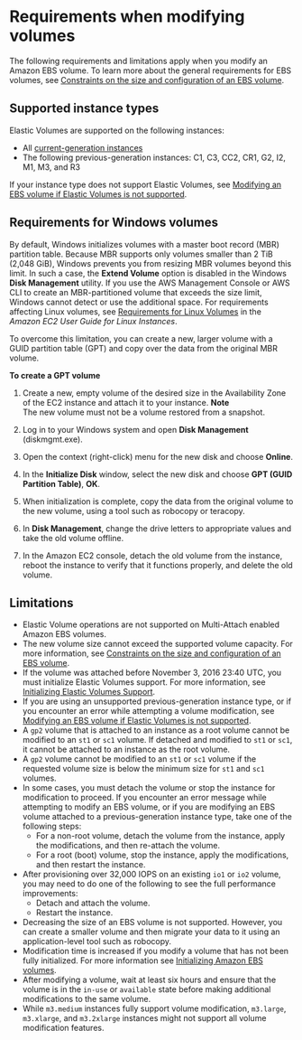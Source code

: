 # Requirements when modifying volumes<a name="modify-volume-requirements"></a>

The following requirements and limitations apply when you modify an Amazon EBS volume\. To learn more about the general requirements for EBS volumes, see [Constraints on the size and configuration of an EBS volume](volume_constraints.md)\.

## Supported instance types<a name="instance-support"></a>

Elastic Volumes are supported on the following instances:
+ All [current\-generation instances](instance-types.md#AvailableInstanceTypes)
+ The following previous\-generation instances: C1, C3, CC2, CR1, G2, I2, M1, M3, and R3

If your instance type does not support Elastic Volumes, see [Modifying an EBS volume if Elastic Volumes is not supported](requesting-ebs-volume-modifications.md#modify-volume-stop-start)\.

## Requirements for Windows volumes<a name="window-volumes"></a>

By default, Windows initializes volumes with a master boot record \(MBR\) partition table\. Because MBR supports only volumes smaller than 2 TiB \(2,048 GiB\), Windows prevents you from resizing MBR volumes beyond this limit\. In such a case, the **Extend Volume** option is disabled in the Windows **Disk Management** utility\. If you use the AWS Management Console or AWS CLI to create an MBR\-partitioned volume that exceeds the size limit, Windows cannot detect or use the additional space\. For requirements affecting Linux volumes, see [Requirements for Linux Volumes](https://docs.aws.amazon.com/AWSEC2/latest/UserGuide/volume_constraints.html) in the *Amazon EC2 User Guide for Linux Instances*\.

To overcome this limitation, you can create a new, larger volume with a GUID partition table \(GPT\) and copy over the data from the original MBR volume\. 

**To create a GPT volume**

1. Create a new, empty volume of the desired size in the Availability Zone of the EC2 instance and attach it to your instance\. 
**Note**  
The new volume must not be a volume restored from a snapshot\.

1. Log in to your Windows system and open **Disk Management** \(diskmgmt\.exe\)\. 

1. Open the context \(right\-click\) menu for the new disk and choose **Online**\.

1. In the **Initialize Disk** window, select the new disk and choose **GPT \(GUID Partition Table\)**, **OK**\.

1. When initialization is complete, copy the data from the original volume to the new volume, using a tool such as robocopy or teracopy\.

1. In **Disk Management**, change the drive letters to appropriate values and take the old volume offline\.

1. In the Amazon EC2 console, detach the old volume from the instance, reboot the instance to verify that it functions properly, and delete the old volume\.

## Limitations<a name="elastic-volumes-limitations"></a>
+ Elastic Volume operations are not supported on Multi\-Attach enabled Amazon EBS volumes\.
+ The new volume size cannot exceed the supported volume capacity\. For more information, see [Constraints on the size and configuration of an EBS volume](volume_constraints.md)\.
+ If the volume was attached before November 3, 2016 23:40 UTC, you must initialize Elastic Volumes support\. For more information, see [Initializing Elastic Volumes Support](requesting-ebs-volume-modifications.md#initialize-modification-support)\.
+ If you are using an unsupported previous\-generation instance type, or if you encounter an error while attempting a volume modification, see [Modifying an EBS volume if Elastic Volumes is not supported](requesting-ebs-volume-modifications.md#modify-volume-stop-start)\.
+ A `gp2` volume that is attached to an instance as a root volume cannot be modified to an `st1` or `sc1` volume\. If detached and modified to `st1` or `sc1`, it cannot be attached to an instance as the root volume\.
+ A `gp2` volume cannot be modified to an `st1` or `sc1` volume if the requested volume size is below the minimum size for `st1` and `sc1` volumes\.
+ In some cases, you must detach the volume or stop the instance for modification to proceed\. If you encounter an error message while attempting to modify an EBS volume, or if you are modifying an EBS volume attached to a previous\-generation instance type, take one of the following steps:
  + For a non\-root volume, detach the volume from the instance, apply the modifications, and then re\-attach the volume\.
  + For a root \(boot\) volume, stop the instance, apply the modifications, and then restart the instance\.
+ After provisioning over 32,000 IOPS on an existing `io1` or `io2` volume, you may need to do one of the following to see the full performance improvements:
  + Detach and attach the volume\.
  + Restart the instance\.
+ Decreasing the size of an EBS volume is not supported\. However, you can create a smaller volume and then migrate your data to it using an application\-level tool such as robocopy\.
+ Modification time is increased if you modify a volume that has not been fully initialized\. For more information see [Initializing Amazon EBS volumes](ebs-initialize.md)\.
+ After modifying a volume, wait at least six hours and ensure that the volume is in the `in-use` or `available` state before making additional modifications to the same volume\.
+ While `m3.medium` instances fully support volume modification, `m3.large`, `m3.xlarge`, and `m3.2xlarge` instances might not support all volume modification features\.